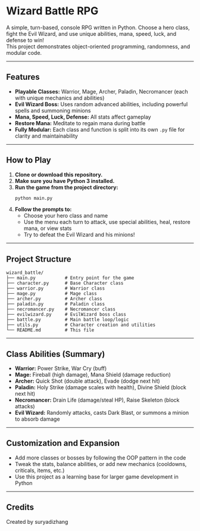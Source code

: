 # Wizard Battle RPG

A simple, turn-based, console RPG written in Python. Choose a hero class, fight the Evil Wizard, and use unique abilities, mana, speed, luck, and defense to win!  
This project demonstrates object-oriented programming, randomness, and modular code.

---

## Features

- **Playable Classes:** Warrior, Mage, Archer, Paladin, Necromancer (each with unique mechanics and abilities)
- **Evil Wizard Boss:** Uses random advanced abilities, including powerful spells and summoning minions
- **Mana, Speed, Luck, Defense:** All stats affect gameplay
- **Restore Mana:** Meditate to regain mana during battle
- **Fully Modular:** Each class and function is split into its own `.py` file for clarity and maintainability

---

## How to Play

1. **Clone or download this repository.**
2. **Make sure you have Python 3 installed.**
3. **Run the game from the project directory:**
   ```sh
   python main.py
   ```
4. **Follow the prompts to:**
    - Choose your hero class and name
    - Use the menu each turn to attack, use special abilities, heal, restore mana, or view stats
    - Try to defeat the Evil Wizard and his minions!

---

## Project Structure

```
wizard_battle/
├── main.py           # Entry point for the game
├── character.py      # Base Character class
├── warrior.py        # Warrior class
├── mage.py           # Mage class
├── archer.py         # Archer class
├── paladin.py        # Paladin class
├── necromancer.py    # Necromancer class
├── evilwizard.py     # EvilWizard boss class
├── battle.py         # Main battle loop/logic
├── utils.py          # Character creation and utilities
└── README.md         # This file
```

---

## Class Abilities (Summary)

- **Warrior:** Power Strike, War Cry (buff)
- **Mage:** Fireball (high damage), Mana Shield (damage reduction)
- **Archer:** Quick Shot (double attack), Evade (dodge next hit)
- **Paladin:** Holy Strike (damage scales with health), Divine Shield (block next hit)
- **Necromancer:** Drain Life (damage/steal HP), Raise Skeleton (block attacks)
- **Evil Wizard:** Randomly attacks, casts Dark Blast, or summons a minion to absorb damage

---

## Customization and Expansion

- Add more classes or bosses by following the OOP pattern in the code
- Tweak the stats, balance abilities, or add new mechanics (cooldowns, criticals, items, etc.)
- Use this project as a learning base for larger game development in Python

---

## Credits

Created by suryadizhang
